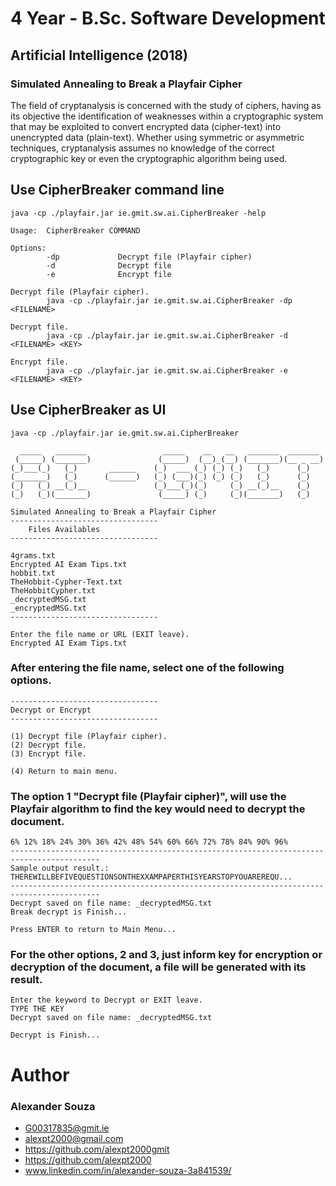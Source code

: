 # 4 Year - B.Sc. Software Development
## Artificial Intelligence (2018)
### Simulated Annealing to Break a Playfair Cipher

The field of cryptanalysis is concerned with the study of ciphers, having as its objective the
identification of weaknesses within a cryptographic system that may be exploited to convert
encrypted data (cipher-text) into unencrypted data (plain-text). Whether using symmetric or
asymmetric techniques, cryptanalysis assumes no knowledge of the correct cryptographic key
or even the cryptographic algorithm being used.

## Use CipherBreaker command line
```
java -cp ./playfair.jar ie.gmit.sw.ai.CipherBreaker -help
```
```
Usage:  CipherBreaker COMMAND

Options:
        -dp             Decrypt file (Playfair cipher)
        -d              Decrypt file
        -e              Encrypt file

Decrypt file (Playfair cipher).
        java -cp ./playfair.jar ie.gmit.sw.ai.CipherBreaker -dp <FILENAME>

Decrypt file.
        java -cp ./playfair.jar ie.gmit.sw.ai.CipherBreaker -d <FILENAME> <KEY>

Encrypt file.
        java -cp ./playfair.jar ie.gmit.sw.ai.CipherBreaker -e <FILENAME> <KEY>
```

## Use CipherBreaker as UI
```
java -cp ./playfair.jar ie.gmit.sw.ai.CipherBreaker
```

```
  _____   _______                 _____    __   __   _______  _______
 (_____) (_______)               (_____)  (__)_(__) (_______)(__ _ __)
(_)___(_)   (_)       ______    (_)  ___ (_) (_) (_)   (_)      (_)
(_______)   (_)      (______)   (_) (___)(_) (_) (_)   (_)      (_)
(_)   (_) __(_)__               (_)___(_)(_)     (_) __(_)__    (_)
(_)   (_)(_______)               (_____) (_)     (_)(_______)   (_)

Simulated Annealing to Break a Playfair Cipher
---------------------------------
    Files Availables
---------------------------------

4grams.txt
Encrypted AI Exam Tips.txt
hobbit.txt
TheHobbit-Cypher-Text.txt
TheHobbitCypher.txt
_decryptedMSG.txt
_encryptedMSG.txt
---------------------------------

Enter the file name or URL (EXIT leave).
Encrypted AI Exam Tips.txt

```
### After entering the file name, select one of the following options.
```
---------------------------------
Decrypt or Encrypt
---------------------------------

(1) Decrypt file (Playfair cipher).
(2) Decrypt file.
(3) Encrypt file.

(4) Return to main menu.

```
### The option 1 "Decrypt file (Playfair cipher)", will use the Playfair algorithm to find the key would need to decrypt the document.
```
6% 12% 18% 24% 30% 36% 42% 48% 54% 60% 66% 72% 78% 84% 90% 96%
------------------------------------------------------------------------------------------
Sample output result.: THEREWILLBEFIVEQUESTIONSONTHEXXAMPAPERTHISYEARSTOPYOUAREREQU...
------------------------------------------------------------------------------------------
Decrypt saved on file name: _decryptedMSG.txt
Break decrypt is Finish...

Press ENTER to return to Main Menu...

```
### For the other options, 2 and 3, just inform key for encryption or decryption of the document, a file will be generated with its result.
```
Enter the keyword to Decrypt or EXIT leave.
TYPE THE KEY
Decrypt saved on file name: _decryptedMSG.txt

Decrypt is Finish...
```



# Author

### Alexander Souza
- G00317835@gmit.ie
- alexpt2000@gmail.com
- https://github.com/alexpt2000gmit
- https://github.com/alexpt2000
- www.linkedin.com/in/alexander-souza-3a841539/